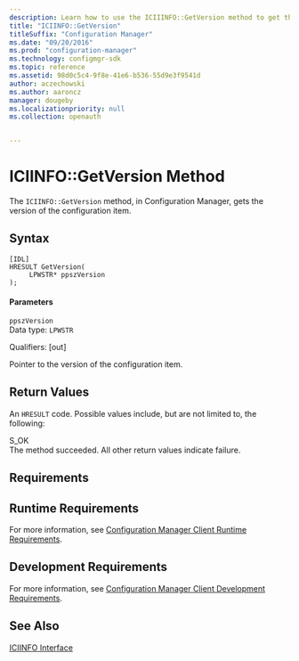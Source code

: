 ```yaml
---
description: Learn how to use the ICIIINFO::GetVersion method to get the version of the configuration item in Configuration Manager.
title: "ICIINFO::GetVersion"
titleSuffix: "Configuration Manager"
ms.date: "09/20/2016"
ms.prod: "configuration-manager"
ms.technology: configmgr-sdk
ms.topic: reference
ms.assetid: 98d0c5c4-9f8e-41e6-b536-55d9e3f9541d
author: aczechowski
ms.author: aaroncz
manager: dougeby
ms.localizationpriority: null
ms.collection: openauth


---
```

# ICIINFO::GetVersion Method
The `ICIINFO::GetVersion` method, in Configuration Manager, gets the version of the configuration item.  

## Syntax  

```  
[IDL]  
HRESULT GetVersion(  
     LPWSTR* ppszVersion  
);  
```  

#### Parameters  
 `ppszVersion`  
 Data type: `LPWSTR`  

 Qualifiers: [out]  

 Pointer to the version of the configuration item.  

## Return Values  
 An `HRESULT` code. Possible values include, but are not limited to, the following:  

 S_OK  
 The method succeeded. All other return values indicate failure.  

## Requirements  

## Runtime Requirements  
 For more information, see [Configuration Manager Client Runtime Requirements](../../../../../develop/core/reqs/client-runtime-requirements.md).  

## Development Requirements  
 For more information, see [Configuration Manager Client Development Requirements](../../../../../develop/core/reqs/client-development-requirements.md).  

## See Also  
 [ICIINFO Interface](../../../../../develop/reference/core/clients/client-classes/iciinfo-interface.md)
